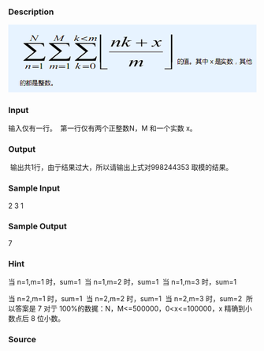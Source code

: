 
### Description
![](/JudgeOnline/upload/201507/dd.jpg)
### Input
输入仅有一行。 
第一行仅有两个正整数N，M 和一个实数 x。 
### Output
 输出共1行，由亍结果过大，所以请输出上式对998244353 取模的结果。 
### Sample Input
2 3 1 
### Sample Output
7
### Hint
当 n=1,m=1 时，sum=1 
当 n=1,m=2 时，sum=1 
当 n=1,m=3 时，sum=1 

当 n=2,m=1 时，sum=1 
当 n=2,m=2 时，sum=1 
当 n=2,m=3 时，sum=2 
所以答案是 7 对亍 100%的数捤：N，M<=500000，0<x<=100000，x 精确到小数点后 8
位小数。 


### Source
